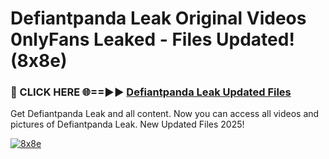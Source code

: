 # Defiantpanda Leak Original Videos 0nlyFans Leaked - Files Updated! (8x8e)

<h3>🔴 CLICK HERE 🌐==►► <a href="https://tinyurl.com/2jnfzry5" rel="nofollow">Defiantpanda Leak Updated Files</a></h3>

Get Defiantpanda Leak and all content. Now you can access all videos and pictures of Defiantpanda Leak. New Updated Files 2025!

[![8x8e](https://i.imgur.com/GyGTBgg.gif)](https://tinyurl.com/2jnfzry5)
